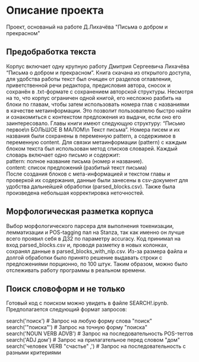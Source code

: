 # Описание проекта
Проект, основаный на работе Д.Лихачёва "Письма о добром и прекрасном"
## Предобработка текста
Корпус включает одну крупную работу Дмитрия Сергеевича Лихачёва “Письма о добром и прекрасном”. Книга скачана из открытого доступа, для удобства работы текст был очищен от разделов оглавления, приветственной речи редактора, предисловия автора, сносок и сохранён в .txt-формате с сохранением авторской структуры. Несмотря на то, что корпус ограничен одной книгой, его несложно разбить на блоки по главам, чтобы затем использовать номера глав с названиями в качестве метаинформации. Это позволит пользователю быстро найти и ознакомиться с контекстом предложения из выдачи, если оно его заинтересовало. Главы книги имеют следующую структуру: “Письмо первое\n БОЛЬШОЕ В МАЛОМ\n Текст письма”. Номера писем и их названия были сохранены в переменную pattern, а содержимое в переменную content. Для связки метаинформации (pattern) с каждым блоком текста был использован метод списков словарей. Каждый словарь включает одно письмо и содержит:  
pattern: полное название письма (номер и название).  
content: список предложений (разбитый текст письма)  
После создания блоков с мета-информацией и текстом главы и проверкой их содержания, данные были занесены в csv-документ для удобства дальнейшей обработки (parsed_blocks.csv). Также была произведена небольшая корректировка неточностей.
## Морфологическая разметка корпуса
Выбор морфологического парсера для выполнения токенизации, лемматизации и POS-tagging пал на Stanza, так как именно он лучше всего проявил себя в ДЗ2 по параметру accuracy. Код принимал на вход parsed_blocks.csv и, проводя разметку в новых колонках, сохранял данные в parsed_blocks_with_nlp.csv. Из-за размера файла и долгой обработки было принято решение выдавать строки с предложениями порционно, по 100 штук. Таким образом, можно было отслеживать работу программы в реальном времени.
## Поиск словоформ и не только
Готовый код с поиском можно увидеть в файле SEARCH!.ipynb. Предполагается следующий формат запросов:  

search('поиск')  # Запрос на любую форму слова "поиск"  
search('"поиска"')  # Запрос на точную форму "поиска"    
search('NOUN VERB ADVB')  # Запрос на последовательность POS-теггов  
search('ADJ дом')  # Запрос на прилагательное перед словом "дом"  
search('человек VERB "счастье" ,')  # Запрос на последовательность с разными критериями
